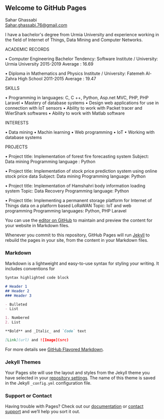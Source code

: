 ## Welcome to GitHub Pages

Sahar Ghassabi                 	  
Sahar.ghassabi.76@gmail.com 
 
I have a bachelor's degree from Urmia University and  experience working in the field of Internet of Things, Data Mining and Computer Networks.                                          
 
                                                                                                                  
ACADEMIC RECORDS 	 
 
•	Computer Engineering Bachelor 
Tendency: Software 
Institute / University: Urmia University 
2015-2019 
Average : 16.69 
 
 
•	Diploma in Mathematics and Physics 
Institute / University: Fatemeh Al-Zahra High School 
2011-2015 
Average : 19.47 
 
 
 
SKILLS 	 
 
•	Programming in languages: C, C ++, Python, Asp.net MVC, PHP, PHP Laravel 
•	Mastery of database systems 
•	Design web applications for use in connection with IoT sensors 
•	Ability to work with Packet tracer and WierShark softwares 
•	Ability to work with Matlab software 
 
 
INTERESTS 	 
 
•	Data mining 
•	Machin learning 
•	Web programming 
•	IoT 
•	Working with database systems 
 
 
 
PROJECTS 	 
 
•	Project title: Implementation of forest fire forecasting system 
 Subject: Data mining 
 Programming language : Python 
 
•	Project title: Implementation of stock price prediction system using online stock price data 
 Subject: Data mining 
 Programming language: Python 
 
•	Project title: Implementation of Hamshahri body information loading system  Topic: Data Recovery 
 Programming language: Python 
 
•	Project title: Implementing a permanent storage platform for Internet of Things data on a platform based LoRaWAN 
  Topic: IoT and web programming 
  Programming languages: Python, PHP Laravel 
 
 






























You can use the [editor on GitHub](https://github.com/saharyi/saharyi.github.io/edit/main/README.md) to maintain and preview the content for your website in Markdown files.

Whenever you commit to this repository, GitHub Pages will run [Jekyll](https://jekyllrb.com/) to rebuild the pages in your site, from the content in your Markdown files.

### Markdown

Markdown is a lightweight and easy-to-use syntax for styling your writing. It includes conventions for

```markdown
Syntax highlighted code block

# Header 1
## Header 2
### Header 3

- Bulleted
- List

1. Numbered
2. List

**Bold** and _Italic_ and `Code` text

[Link](url) and ![Image](src)
```

For more details see [GitHub Flavored Markdown](https://guides.github.com/features/mastering-markdown/).

### Jekyll Themes

Your Pages site will use the layout and styles from the Jekyll theme you have selected in your [repository settings](https://github.com/saharyi/saharyi.github.io/settings). The name of this theme is saved in the Jekyll `_config.yml` configuration file.

### Support or Contact

Having trouble with Pages? Check out our [documentation](https://docs.github.com/categories/github-pages-basics/) or [contact support](https://github.com/contact) and we’ll help you sort it out.
